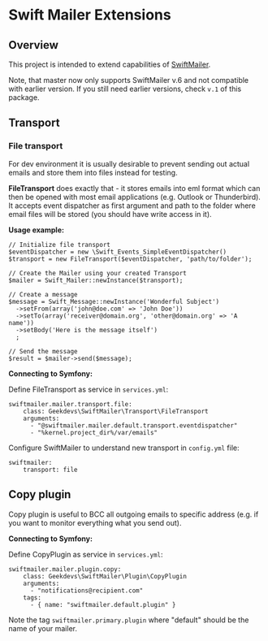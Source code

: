 # Swift Mailer Extensions

## Overview

This project is intended to extend capabilities of [SwiftMailer](https://github.com/swiftmailer/swiftmailer).

Note, that master now only supports SwiftMailer v.6 and not compatible with earlier version.
If you still need earlier versions, check `v.1` of this package.

## Transport

### File transport

For dev environment it is usually desirable to prevent sending out actual emails and store them into files instead for testing.

**FileTransport** does exactly that - it stores emails into eml format which can then be opened with most email applications (e.g. Outlook or Thunderbird). It accepts event dispatcher as first argument and path to the folder where email files will be stored (you should have write access in it).

**Usage example:**

```
// Initialize file transport
$eventDispatcher = new \Swift_Events_SimpleEventDispatcher()
$transport = new FileTransport($eventDispatcher, 'path/to/folder');

// Create the Mailer using your created Transport
$mailer = Swift_Mailer::newInstance($transport);

// Create a message
$message = Swift_Message::newInstance('Wonderful Subject')
  ->setFrom(array('john@doe.com' => 'John Doe'))
  ->setTo(array('receiver@domain.org', 'other@domain.org' => 'A name'))
  ->setBody('Here is the message itself')
  ;

// Send the message
$result = $mailer->send($message);
```

**Connecting to Symfony:**

Define FileTransport as service in `services.yml`:

```
swiftmailer.mailer.transport.file:
    class: Geekdevs\SwiftMailer\Transport\FileTransport
    arguments:
      - "@swiftmailer.mailer.default.transport.eventdispatcher"
      - "%kernel.project_dir%/var/emails"      
```

Configure SwiftMailer to understand new transport in `config.yml` file:
 
```         
swiftmailer:
    transport: file
```

## Copy plugin

Copy plugin is useful to BCC all outgoing emails to specific address (e.g. if you want to monitor everything what you send out).

**Connecting to Symfony:**

Define CopyPlugin as service in `services.yml`:

```
swiftmailer.mailer.plugin.copy:
    class: Geekdevs\SwiftMailer\Plugin\CopyPlugin
    arguments:
      - "notifications@recipient.com"
    tags:
      - { name: "swiftmailer.default.plugin" }
```

Note the tag `swiftmailer.primary.plugin` where "default" should be the name of your mailer.
